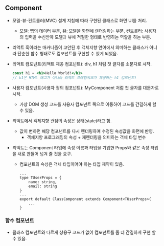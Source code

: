 ## Component
- 모델-뷰-컨트롤러(MVC) 설계 지침에 따라 구현된 클래스로 화면 UI를 처리.
    - 모델: 앱의 데이터 부분, 뷰: 모델을 화면에 렌더링하는 부분, 컨트롤러: 사용자의 입력을 수신받아 모델과 뷰에 적절한 형태로 반영하는 역할을 하는 부분.
- 리액트 훅이라는 매커니즘이 고안된 후 객체지향 언어에서 의미하는 클래스가 아니라 단순한 함수 형태로도 컴포넌트를 구현할 수 있게 되었음.

- 리액트 컴포넌트(리액트 제공 컴포넌트): div, h1 처럼 첫 글자를 소문자로 시작.
    ```jsx
    const h1 = <h1>Hello World!</h1> 
    // h1은 HTML 태그가 아니라 리액트 프레임워크가 제공하는 h1 컴포넌트!
    ```
- 사용자 컴포넌트(사용자 정의 컴포넌트): MyComponent 처럼 첫 글자를 대문자로 시작.
    - 가상 DOM 생성 코드를 사용자 컴포넌트 쪽으로 이동하여 코드를 간결하게 할 수 있음.


- 리액트에서 객체지향 관점의 속성은 상태(state)라고 함.
    - 값이 변하면 해당 컴포넌트를 다시 렌더링하여 수정된 속성값을 화면에 반영.
        - 객체지향 프로그래밍의 속성 + 재렌더링을 의미하는 객체 타입 변수

- 리액트는 Component 타입에 속성 이름과 타입을 기입한 Props와 같은 속성 타입을 새로 만들어 넘겨 줄 것을 요구.
    - 컴포넌트의 속성은 객체 타입이어야 하는 타입 제약이 있음.
        ```tsx
        ...
        type TUserProps = {
            name: string,
            email: string
        }
        ...
        export default ClassComponent extends Component<TUserProps>{
            ...
        }
        ```

### 함수 컴포넌트
- 클래스 컴포넌트와 다르게 상용구 코드가 없어 컴포넌트를 좀 더 간결하게 구현 할 수 있음.
```tsx

```